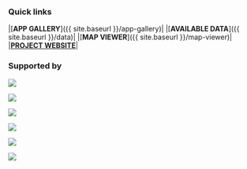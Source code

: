 ### Quick links

|[**APP GALLERY**]({{ site.baseurl }}/app-gallery)|
|[**AVAILABLE DATA**]({{ site.baseurl }}/data)|
|[**MAP VIEWER**]({{ site.baseurl }}/map-viewer)|
|[**PROJECT WEBSITE**](http://www.citysdk.eu/)|

### Supported by

<div class="logos">
  <p><a href="http://www.waag.org/"><img src="{{ site.baseurl }}/img/logos/waag.png" /></a></p>
  <p><a href="http://www.citysdk.eu/"><img src="{{ site.baseurl }}/img/logos/citysdk.png" /></a></p>
  <p><a href="http://www.civity.nl/"><img src="{{ site.baseurl }}/img/logos/civity.jpg" /></a></p>
  <p><a href="http://ec.europa.eu/information_society/activities/ict_psp/about/index_en.htm"><img src="{{ site.baseurl }}/img/logos/ict-psp.png"/></a></p>
  <p><a href="http://europa.eu/"><img src="{{ site.baseurl }}/img/logos/europa.png" /></a></p>
  <p><a href="http://creativecommons.nl/wie-zijn-we/"><img src="{{ site.baseurl }}/img/logos/cc.png" /></a></p>
</div>